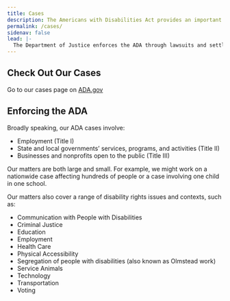 ```yaml
---
title: Cases
description: The Americans with Disabilities Act provides an important tool to fight discrimination: filing a complaint with an appropriate federal agency.  This page outlines the steps to get you started.
permalink: /cases/
sidenav: false
lead: |-
  The Department of Justice enforces the ADA through lawsuits and settlement agreements to achieve greater access, inclusion, and equal opportunity for people with disabilities.
---
```

## Check Out Our Cases  

Go to our cases page on [ADA.gov](http://www.ada.gov/enforce_current.htm)

## Enforcing the ADA  

Broadly speaking, our ADA cases involve:

- Employment (Title I)
- State and local governments’ services, programs, and activities (Title II)
- Businesses and nonprofits open to the public (Title III)  

Our matters are both large and small.  For example, we might work on a nationwide case affecting hundreds of people or a case involving one child in one school.

Our matters also cover a range of disability rights issues and contexts, such as:  

- Communication with People with Disabilities
- Criminal Justice
- Education
- Employment
- Health Care
- Physical Accessibility
- Segregation of people with disabilities (also known as Olmstead work)
- Service Animals
- Technology
- Transportation
- Voting
